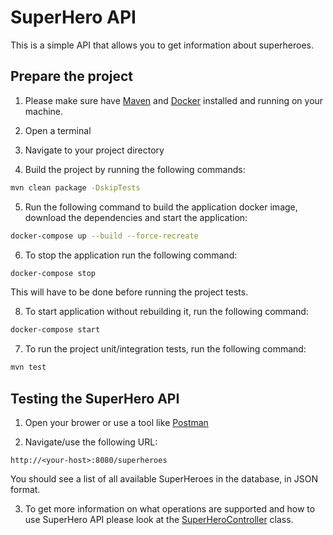 # SuperHero API

This is a simple API that allows you to get information about superheroes.

## Prepare the project

1. Please make sure have [Maven](https://maven.apache.org/) and [Docker](https://www.docker.com/) installed and running on your machine.

2. Open a terminal

3. Navigate to your project directory

4. Build the project by running the following commands:

```bash
mvn clean package -DskipTests
```

5. Run the following command to build the application docker image, download the dependencies and start the application:

```bash
docker-compose up --build --force-recreate
```

6. To stop the application run the following command:

```bash
docker-compose stop
```
This will have to be done before running the project tests.

8. To start application without rebuilding it, run the following command:

```bash
docker-compose start
```

7. To run the project unit/integration tests, run the following command:

```bash
mvn test
```

## Testing the SuperHero API

1. Open your brower or use a tool like [Postman](https://www.postman.com/)

2. Navigate/use the following URL:

```
http://<your-host>:8080/superheroes
```

You should see a list of all available SuperHeroes in the database, in JSON format.

3. To get more information on what operations are supported and how to use SuperHero API please look at the [SuperHeroController](src/main/java/com/example/heroapi/controller/SuperHeroController.java) class.